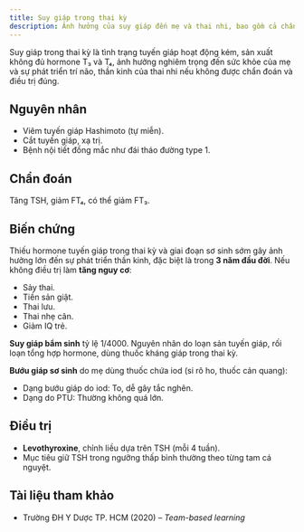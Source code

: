 ```yaml
---
title: Suy giáp trong thai kỳ
description: Ảnh hưởng của suy giáp đến mẹ và thai nhi, bao gồm cả chẩn đoán và hướng xử trí phù hợp.
---
```


Suy giáp trong thai kỳ là tình trạng tuyến giáp hoạt động kém, sản xuất không đủ hormone T₃ và T₄, ảnh hưởng nghiêm trọng đến sức khỏe của mẹ và sự phát triển trí não, thần kinh của thai nhi nếu không được chẩn đoán và điều trị đúng.

## Nguyên nhân

- Viêm tuyến giáp Hashimoto (tự miễn).
- Cắt tuyến giáp, xạ trị.
- Bệnh nội tiết đồng mắc như đái tháo đường type 1.

## Chẩn đoán

Tăng TSH, giảm FT₄, có thể giảm FT₃.

## Biến chứng

Thiếu hormone tuyến giáp trong thai kỳ và giai đoạn sơ sinh sớm gây ảnh hưởng lớn đến sự phát triển thần kinh, đặc biệt là trong **3 năm đầu đời**. Nếu không điều trị làm **tăng nguy cơ**:

- Sảy thai.
- Tiền sản giật.
- Thai lưu.
- Thai nhẹ cân.
- Giảm IQ trẻ.

**Suy giáp bẩm sinh** tỷ lệ 1/4000. Nguyên nhân do loạn sản tuyến giáp, rối loạn tổng hợp hormone, dùng thuốc kháng giáp trong thai kỳ.

**Bướu giáp sơ sinh** do mẹ dùng thuốc chứa iod (si rô ho, thuốc cản quang):

- Dạng bướu giáp do iod: To, dễ gây tắc nghẽn.
- Dạng do PTU: Thường không quá lớn.

## Điều trị

- **Levothyroxine**, chỉnh liều dựa trên TSH (mỗi 4 tuần).
- Mục tiêu giữ TSH trong ngưỡng thấp bình thường theo từng tam cá nguyệt.

## Tài liệu tham khảo

- Trường ĐH Y Dược TP. HCM (2020) – _Team-based learning_
